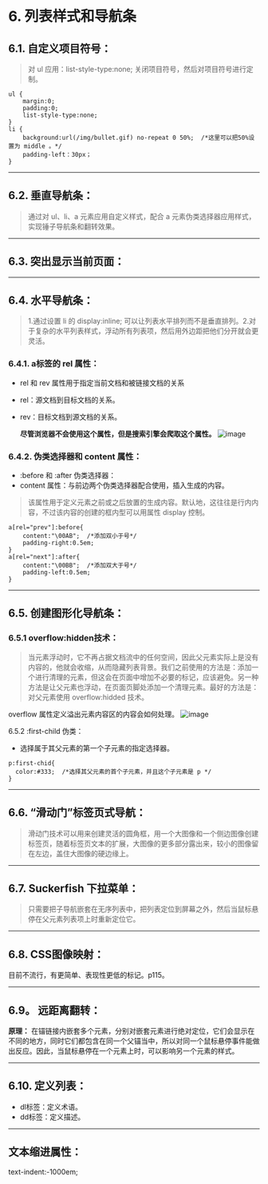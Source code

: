 # 6. 列表样式和导航条

## 6.1. 自定义项目符号：
> 对 ul 应用：list-style-type:none; 关闭项目符号，然后对项目符号进行定制。
```
ul {
    margin:0;
    padding:0;
    list-style-type:none;
}
li {
    background:url(/img/bullet.gif) no-repeat 0 50%;  /*这里可以把50%设置为 middle 。*/
    padding-left：30px；
}
```

---
## 6.2. 垂直导航条： 
> 通过对 ul、li、a 元素应用自定义样式，配合 a 元素伪类选择器应用样式，实现锤子导航条和翻转效果。

---
## 6.3. 突出显示当前页面：
---
## 6.4. 水平导航条：
> 1.通过设置 li 的 display:inline; 可以让列表水平排列而不是垂直排列。2.对于复杂的水平列表样式，浮动所有列表项，然后用外边距把他们分开就会更灵活。
### 6.4.1. a标签的 rel 属性：
- rel 和 rev 属性用于指定当前文档和被链接文档的关系
- rel：源文档到目标文档的关系。
- rev：目标文档到源文档的关系。

  **尽管浏览器不会使用这个属性，但是搜索引擎会爬取这个属性。**
  ![image](http://ov2fk80d5.bkt.clouddn.com/rel%E5%B1%9E%E6%80%A7%E5%80%BC.png)

### 6.4.2. 伪类选择器和 content 属性：
- :before 和 :after 伪类选择器：
- content 属性：与前边两个伪类选择器配合使用，插入生成的内容。
> 该属性用于定义元素之前或之后放置的生成内容。默认地，这往往是行内内容，不过该内容的创建的框内型可以用属性 display 控制。
```
a[rel="prev"]:before{
    content:"\00AB";  /*添加双小于号*/
    padding-right:0.5em;
}
a[rel="next"]:after{
    content:"\00BB";  /*添加双大于号*/
    padding-left:0.5em;
}
```

---
## 6.5. 创建图形化导航条：
### 6.5.1 overflow:hidden技术：
> 当元素浮动时，它不再占据文档流中的任何空间，因此父元素实际上是没有内容的，他就会收缩，从而隐藏列表背景。我们之前使用的方法是：添加一个进行清理的元素，但这会在页面中增加不必要的标记，应该避免。另一种方法是让父元素也浮动，在页面页脚处添加一个清理元素。最好的方法是：对父元素使用 overflow:hidded 技术。

overflow 属性定义溢出元素内容区的内容会如何处理。
![image](http://ov2fk80d5.bkt.clouddn.com/overflow%E5%B1%9E%E6%80%A7%E5%80%BC.png)

6.5.2 :first-child 伪类：
- 选择属于其父元素的第一个子元素的指定选择器。
```
p:first-chid{
  color:#333;  /*选择其父元素的首个子元素，并且这个子元素是 p */
}
```

---
## 6.6. “滑动门”标签页式导航：
> 滑动门技术可以用来创建灵活的圆角框，用一个大图像和一个侧边图像创建标签页，随着标签页文本的扩展，大图像的更多部分露出来，较小的图像留在左边，盖住大图像的硬边缘上。

---
## 6.7. Suckerfish 下拉菜单：
> 只需要把子导航嵌套在无序列表中，把列表定位到屏幕之外，然后当鼠标悬停在父元素列表项上时重新定位它。

---
## 6.8. CSS图像映射：
目前不流行，有更简单、表现性更低的标记。p115。

---
## 6.9。 远距离翻转：
**原理：** 在锚链接内嵌套多个元素，分别对嵌套元素进行绝对定位，它们会显示在不同的地方，同时它们都包含在同一个父锚当中，所以对同一个鼠标悬停事件能做出反应。因此，当鼠标悬停在一个元素上时，可以影响另一个元素的样式。

---
## 6.10. 定义列表：
- dl标签：定义术语。
- dd标签：定义描述。
---
## 文本缩进属性：
text-indent:-1000em;